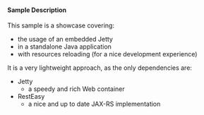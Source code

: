 #### Sample Description

This sample is a showcase covering:
- the usage of an embedded Jetty
- in a standalone Java application
- with resources reloading (for a nice development experience)

It is a very lightweight approach, as the only dependencies are:
- Jetty
   - a speedy and rich Web container
- RestEasy
   - a nice and up to date JAX-RS implementation
